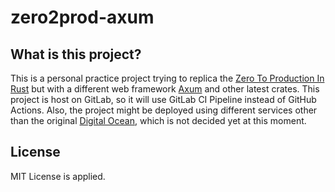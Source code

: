 # zero2prod-axum


## What is this project?

This is a personal practice project trying to replica the [Zero To Production In Rust](https://www.zero2prod.com/index.html)
but with a different web framework [Axum](https://crates.io/crates/axum) and other latest crates.
This project is host on GitLab, so it will use GitLab CI Pipeline instead of GitHub Actions.
Also, the project might be deployed using different services other than the original [Digital Ocean](https://www.digitalocean.com),
which is not decided yet at this moment.

## License

MIT License is applied.
